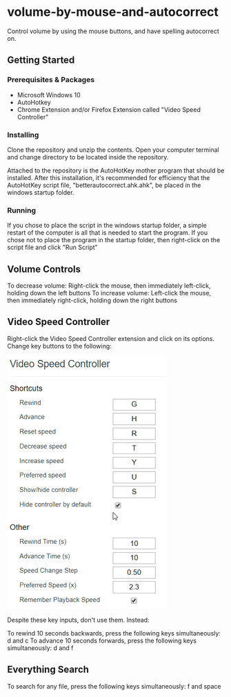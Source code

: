 # volume-by-mouse-and-autocorrect

Control volume by using the mouse buttons, and have spelling autocorrect on.

## Getting Started

### Prerequisites & Packages

* Microsoft Windows 10
* AutoHotkey
* Chrome Extension and/or Firefox Extension called "Video Speed Controller"  


### Installing

Clone the repository and unzip the contents. Open your computer terminal and change directory to be located inside the repository.

Attached to the repository is the AutoHotKey mother program that should be installed. After this installation, it's recommended for efficiency that the AutoHotKey script file,
"betterautocorrect.ahk.ahk", be placed in the windows startup folder.

### Running

If you chose to place the script in the windows startup folder, a simple restart of the computer is all that is needed to start the program. If you chose not to place the program in the startup folder, then right-click on the script file and click "Run Script"

## Volume Controls

To decrease volume: Right-click the mouse, then immediately left-click, holding down the left buttons
To increase volume: Left-click the mouse, then immediately right-click, holding down the right buttons

## Video Speed Controller

Right-click the Video Speed Controller extension and click on its options. Change key buttons to the following:

![alt text](https://github.com/glennsvel90/volume-by-mouse-and-autocorrect/blob/master/chrome_2018-11-16_20-58-19.png "Video Controls Preview")

Despite these key inputs, don't use them. Instead:

To rewind 10 seconds backwards, press the following keys simultaneously:  d and c 
To advance 10 seconds forwards, press the following keys simultaneously:  d and f 

## Everything Search

To search for any file, press the following keys simultaneously: f and space
